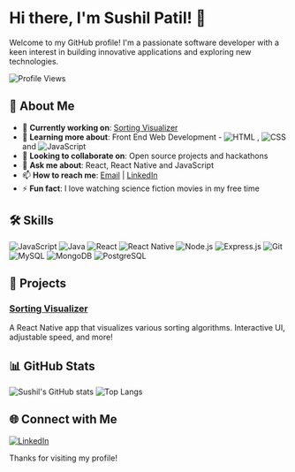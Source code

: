 # Hi there, I'm Sushil Patil! 👋

Welcome to my GitHub profile! I'm a passionate software developer with a keen interest in building innovative applications and exploring new technologies.

![Profile Views](https://komarev.com/ghpvc/?username=patilsushilofficial&color=brightgreen)

## 🚀 About Me

- 🔭 **Currently working on**: [Sorting Visualizer](https://github.com/patilsushilofficial/sorting-visualizer)
- 🌱 **Learning more about**: Front End Web Development - ![HTML](https://img.shields.io/badge/HTML5-E34F26?style=for-the-badge&logo=html5&logoColor=white) ,  ![CSS](https://img.shields.io/badge/CSS3-1572B6?style=for-the-badge&logo=css3&logoColor=white) and ![JavaScript](https://img.shields.io/badge/JavaScript-F7DF1E?style=flat-square&logo=javascript&logoColor=black)
- 👯 **Looking to collaborate on**: Open source projects and hackathons
- 💬 **Ask me about**: React, React Native and JavaScript
- 📫 **How to reach me**: [Email](mailto:patilsushilofficial@gmail.com) | [LinkedIn](https://www.linkedin.com/in/sushil-k-patil/)
- ⚡ **Fun fact**: I love watching science fiction movies in my free time

## 🛠️ Skills

![JavaScript](https://img.shields.io/badge/JavaScript-F7DF1E?style=flat-square&logo=javascript&logoColor=black)
![Java](https://img.shields.io/badge/Java-007396?style=flat-square&logo=java&logoColor=white)
![React](https://img.shields.io/badge/React-20232A?style=flat-square&logo=react&logoColor=61DAFB)
![React Native](https://img.shields.io/badge/React_Native-20232A?style=flat-square&logo=react&logoColor=61DAFB)
![Node.js](https://img.shields.io/badge/Node.js-339933?style=flat-square&logo=nodedotjs&logoColor=white)
![Express.js](https://img.shields.io/badge/Express.js-000000?style=flat-square&logo=express&logoColor=white)
![Git](https://img.shields.io/badge/Git-F05032?style=flat-square&logo=git&logoColor=white)
![MySQL](https://img.shields.io/badge/MySQL-4479A1?style=flat-square&logo=mysql&logoColor=white)
![MongoDB](https://img.shields.io/badge/MongoDB-47A248?style=flat-square&logo=mongodb&logoColor=white)
![PostgreSQL](https://img.shields.io/badge/PostgreSQL-336791?style=flat-square&logo=postgresql&logoColor=white)

## 📝 Projects

### [Sorting Visualizer](https://github.com/patilsushilofficial/sorting-visualizer)
A React Native app that visualizes various sorting algorithms. Interactive UI, adjustable speed, and more!

## 📊 GitHub Stats

![Sushil's GitHub stats](https://github-readme-stats.vercel.app/api?username=patilsushilofficial&show_icons=true&theme=radical)
![Top Langs](https://github-readme-stats.vercel.app/api/top-langs/?username=patilsushilofficial&layout=compact&theme=radical)

## 🌐 Connect with Me

[![LinkedIn](https://img.shields.io/badge/LinkedIn-0077B5?style=flat-square&logo=linkedin&logoColor=white)](https://www.linkedin.com/in/sushil-k-patil/)

Thanks for visiting my profile!
